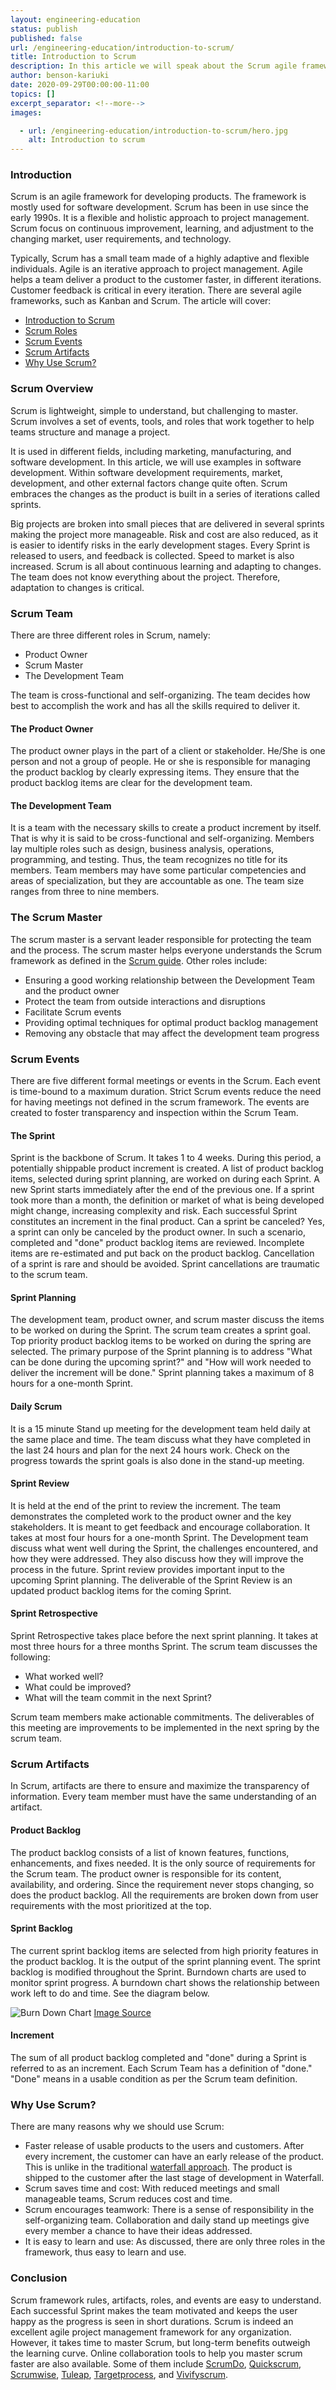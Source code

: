 ```yaml
---
layout: engineering-education
status: publish
published: false
url: /engineering-education/introduction-to-scrum/
title: Introduction to Scrum
description: In this article we will speak about the Scrum agile framework used for development purposes.
author: benson-kariuki
date: 2020-09-29T00:00:00-11:00
topics: []
excerpt_separator: <!--more-->
images:

  - url: /engineering-education/introduction-to-scrum/hero.jpg
    alt: Introduction to scrum
---
```

### Introduction
Scrum is an agile framework for developing products. The framework is mostly used for software development. Scrum has been in use since the early 1990s. It is a flexible and holistic approach to project management. Scrum focus on continuous improvement, learning, and adjustment to the changing market, user requirements, and technology.
<!--more-->

Typically, Scrum has a small team made of a highly adaptive and flexible individuals. Agile is an iterative approach to project management. Agile helps a team deliver a product to the customer faster, in different iterations. Customer feedback is critical in every iteration. There are several agile frameworks, such as Kanban and Scrum. The article will cover:

- [Introduction to Scrum](#Scrum-Overview)
- [Scrum Roles](#Scrum-Team)
- [Scrum Events](#Scrum-Events)
- [Scrum Artifacts](#Scrum-Artifacts)
- [Why Use Scrum?](#Why-Use-Scrum?)

### Scrum Overview
Scrum is lightweight, simple to understand, but challenging to master. Scrum involves a set of events, tools, and roles that work together to help teams structure and manage a project.

It is used in different fields, including marketing, manufacturing, and software development. In this article, we will use examples in software development. Within software development requirements, market, development, and other external factors change quite often. Scrum embraces the changes as the product is built in a series of iterations called sprints.

Big projects are broken into small pieces that are delivered in several sprints making the project more manageable. Risk and cost are also reduced, as it is easier to identify risks in the early development stages. Every Sprint is released to users, and feedback is collected. Speed to market is also increased. Scrum is all about continuous learning and adapting to changes. The team does not know everything about the project. Therefore, adaptation to changes is critical.

### Scrum Team
There are three different roles in Scrum, namely:
- Product Owner
- Scrum Master
- The Development Team

The team is cross-functional and self-organizing. The team decides how best to accomplish the work and has all the skills required to deliver it.

#### The Product Owner
The product owner plays in the part of a client or stakeholder. He/She is one person and not a group of people. He or she is responsible for managing the product backlog by clearly expressing items. They ensure that the product backlog items are clear for the development team.

#### The Development Team
It is a team with the necessary skills to create a product increment by itself. That is why it is said to be cross-functional and self-organizing. Members lay multiple roles such as design, business analysis, operations, programming, and testing. Thus, the team recognizes no title for its members. Team members may have some particular competencies and areas of specialization, but they are accountable as one. The team size ranges from three to nine members.

### The Scrum Master
The scrum master is a servant leader responsible for protecting the team and the process. The scrum master helps everyone understands the Scrum framework as defined in the [Scrum guide](https://www.scrumguides.org/scrum-guide.html). Other roles include:

- Ensuring a good working relationship between the Development Team and the product owner
- Protect the team from outside interactions and disruptions
- Facilitate Scrum events
- Providing optimal techniques for optimal product backlog management
- Removing any obstacle that may affect the development team progress

### Scrum Events
There are five different formal meetings or events in the Scrum. Each event is time-bound to a maximum duration. Strict Scrum events reduce the need for having meetings not defined in the scrum framework. The events are created to foster transparency and inspection within the Scrum Team.

#### The Sprint
Sprint is the backbone of Scrum. It takes 1 to 4 weeks. During this period, a potentially shippable product increment is created. A list of product backlog items, selected during sprint planning, are worked on during each Sprint. A new Sprint starts immediately after the end of the previous one. If a sprint took more than a month, the definition or market of what is being developed might change, increasing complexity and risk. Each successful Sprint constitutes an increment in the final product. Can a sprint be canceled? Yes, a sprint can only be canceled by the product owner. In such a scenario, completed and "done" product backlog items are reviewed. Incomplete items are re-estimated and put back on the product backlog. Cancellation of a sprint is rare and should be avoided. Sprint cancellations are traumatic to the scrum team.

#### Sprint Planning
The development team, product owner, and scrum master discuss the items to be worked on during the Sprint. The scrum team creates a sprint goal. Top priority product backlog items to be worked on during the spring are selected. The primary purpose of the Sprint planning is to address "What can be done during the upcoming sprint?" and "How will work needed to deliver the increment will be done." Sprint planning takes a maximum of 8 hours for a one-month Sprint.

#### Daily Scrum
It is a 15 minute Stand up meeting for the development team held daily at the same place and time. The team discuss what they have completed in the last 24 hours and plan for the next 24 hours work. Check on the progress towards the sprint goals is also done in the stand-up meeting.

#### Sprint Review
It is held at the end of the print to review the increment. The team demonstrates the completed work to the product owner and the key stakeholders. It is meant to get feedback and encourage collaboration. It takes at most four hours for a one-month Sprint. The Development team discuss what went well during the Sprint, the challenges encountered, and how they were addressed. They also discuss how they will improve the process in the future. Sprint review provides important input to the upcoming Sprint planning. The deliverable of the Sprint Review is an updated product backlog items for the coming Sprint.

#### Sprint Retrospective
Sprint Retrospective takes place before the next sprint planning. It takes at most three hours for a three months Sprint. The scrum team discusses the following:

- What worked well?
- What could be improved?
- What will the team commit in the next Sprint?

Scrum team members make actionable commitments. The deliverables of this meeting are improvements to be implemented in the next spring by the scrum team.

### Scrum Artifacts
In Scrum, artifacts are there to ensure and maximize the transparency of information. Every team member must have the same understanding of an artifact.

#### Product Backlog
The product backlog consists of a list of known features, functions, enhancements, and fixes needed. It is the only source of requirements for the Scrum team. The product owner is responsible for its content, availability, and ordering. Since the requirement never stops changing, so does the product backlog. All the requirements are broken down from user requirements with the most prioritized at the top.

#### Sprint Backlog
The current sprint backlog items are selected from high priority features in the product backlog. It is the output of the sprint planning event. The sprint backlog is modified throughout the Sprint. Burndown charts are used to monitor sprint progress. A burndown chart shows the relationship between work left to do and time. See the diagram below.

![Burn Down Chart](/engineering-education/introduction-to-scrum/burndown-chart-example.jpg)
[Image Source](https://www.visual-paradigm.com/scrum/scrum-burndown-chart/)

#### Increment
The sum of all product backlog completed and "done" during a Sprint is referred to as an increment. Each Scrum Team has a definition of "done." "Done" means in a usable condition as per the Scrum team definition.

### Why Use Scrum?
There are many reasons why we should use Scrum:

- Faster release of usable products to the users and customers. After every increment, the customer can have an early release of the product. This is unlike in the traditional [waterfall approach](https://en.wikipedia.org/wiki/Waterfall_model). The product is shipped to the customer after the last stage of development in Waterfall.
- Scrum saves time and cost: With reduced meetings and small manageable teams, Scrum reduces cost and time.
- Scrum encourages teamwork: There is a sense of responsibility in the self-organizing team. Collaboration and daily stand up meetings give every member a chance to have their ideas addressed.
- It is easy to learn and use: As discussed, there are only three roles in the framework, thus easy to learn and use.

### Conclusion
Scrum framework rules, artifacts, roles, and events are easy to understand. Each successful Sprint makes the team motivated and keeps the user happy as the progress is seen in short durations. Scrum is indeed an excellent agile project management framework for any organization. However, it takes time to master Scrum, but long-term benefits outweigh the learning curve. Online collaboration tools to help you master scrum faster are also available. Some of them include [ScrumDo](https://www.scrumdo.com/), [Quickscrum](https://www.quickscrum.com/), [Scrumwise](https://www.scrumwise.com/), [Tuleap](https://www.tuleap.org/), [Targetprocess](https://www.targetprocess.com/), and [Vivifyscrum](https://www.vivifyscrum.com/).
